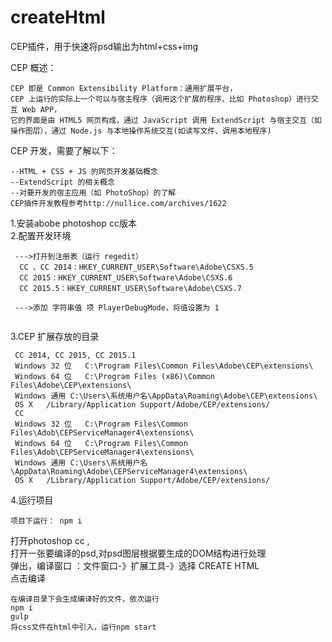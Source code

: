 # createHtml    
CEP插件，用于快速将psd输出为html+css+img    

CEP 概述： 
```
CEP 即是 Common Extensibility Platform：通用扩展平台，    
CEP 上运行的实际上一个可以与宿主程序（调用这个扩展的程序，比如 Photoshop）进行交互 Web APP，    
它的界面是由 HTML5 网页构成，通过 JavaScript 调用 ExtendScript 与宿主交互（如操作图层），通过 Node.js 与本地操作系统交互(如读写文件、调用本地程序)
```


CEP 开发，需要了解以下： 
```
--HTML + CSS + JS 的网页开发基础概念    
--ExtendScript 的相关概念    
--对要开发的宿主应用（如 PhotoShop）的了解    
CEP插件开发教程参考http://nullice.com/archives/1622   
```

1.安装abobe photoshop cc版本        
2.配置开发环境    
```
 --->打开到注册表（运行 regedit）    
  CC 、CC 2014：HKEY_CURRENT_USER\Software\Adobe\CSXS.5    
  CC 2015：HKEY_CURRENT_USER\Software\Adobe\CSXS.6    
  CC 2015.5：HKEY_CURRENT_USER\Software\Adobe\CSXS.7     
  
 --->添加 字符串值 项 PlayerDebugMode，将值设置为 1  
  
```

3.CEP 扩展存放的目录  
```
 CC 2014, CC 2015, CC 2015.1      
 Windows 32 位	C:\Program Files\Common Files\Adobe\CEP\extensions\    
 Windows 64 位	C:\Program Files (x86)\Common Files\Adobe\CEP\extensions\    
 Windows 通用	C:\Users\系统用户名\AppData\Roaming\Adobe\CEP\extensions\    
 OS X	/Library/Application Support/Adobe/CEP/extensions/     
 CC     
 Windows 32 位	C:\Program Files\Common Files\Adob\CEPServiceManager4\extensions\    
 Windows 64 位	C:\Program Files\Common Files\Adob\CEPServiceManager4\extensions\     
 Windows 通用	C:\Users\系统用户名\AppData\Roaming\Adobe\CEPServiceManager4\extensions\     
 OS X	/Library/Application Support/Adobe/CEP/extensions/     

```
   
4.运行项目   
 ```
 项目下运行： npm i 
 ```  
  打开photoshop cc ,     
  打开一张要编译的psd,对psd图层根据要生成的DOM结构进行处理      
  弹出，编译窗口 ：文件窗口-》扩展工具-》选择 CREATE HTML     
  点击编译     
  ```
  在编译目录下会生成编译好的文件，依次运行
  npm i    
  gulp
  将css文件在html中引入，运行npm start  
  ```
     
  
  
  
     
 

